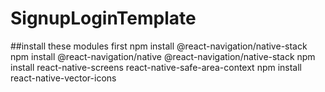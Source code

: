 ﻿# SignupLoginTemplate

##install these modules first
npm install @react-navigation/native-stack
npm install @react-navigation/native @react-navigation/native-stack
npm install react-native-screens react-native-safe-area-context 
npm install react-native-vector-icons  
